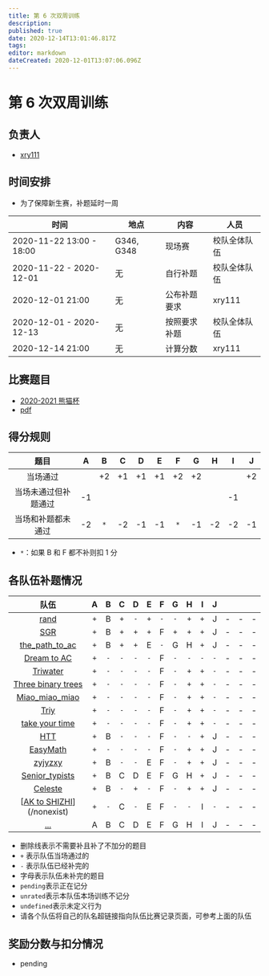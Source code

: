 ```yaml
---
title: 第 6 次双周训练
description: 
published: true
date: 2020-12-14T13:01:46.817Z
tags: 
editor: markdown
dateCreated: 2020-12-01T13:07:06.096Z
---
```


# 第 6 次双周训练

## 负责人

* [xry111](/person/xry111)

## 时间安排

* 为了保障新生赛，补题延时一周

| 时间 | 地点  | 内容 | 人员 |
|---|---|---|---|
| 2020-11-22 13:00 - 18:00 | G346, G348 | 现场赛 | 校队全体队伍 |
| 2020-11-22 - 2020-12-01 | 无 | 自行补题 | 校队全体队伍 |
| 2020-12-01 21:00 | 无 | 公布补题要求 | xry111 |
| 2020-12-01 - 2020-12-13 | 无 | 按照要求补题 | 校队全体队伍 |
| 2020-12-14 21:00 | 无 | 计算分数 | xry111 |

## 比赛题目

* [2020-2021 熊猫杯](https://codeforces.com/group/2l2uaz0vCx/contest/102870)
* [pdf](/orz-panda/2020-2021/statements.pdf)

## 得分规则
|题目|A|B|C|D|E|F|G|H|I|J|
|:-:|:-:|:-:|:-:|:-:|:-:|:-:|:-:|:-:|:-:|:-:|
|当场通过| | +2 | +1 | +1 | +1 | +2 | +2 | | | +2 |
|当场未通过但补题通过|-1| | | | | | |  | -1 | |
|当场和补题都未通过|-2| `*` |-2|-1|-1| `*` |-1|-2|-2|-1|

* `*`：如果 B 和 F 都不补则扣 1 分

## 各队伍补题情况

|队伍|A|B|C|D|E|F|G|H|I|J| | | |
|:-:|:-:|:-:|:-:|:-:|:-:|:-:|:-:|:-:|:-:|:-:|:-:|:-:|:-:|
|[rand](/nonexist)|`+`|B|`+`|`-`|`+`|`-`|`-`|`+`|`+`|J|-|-|-|
|[SGR](/team/SGR)|`+`|B|`+`|`+`|`+`|F|`+`|`+`|`+`|J|-|-|-|
|[the_path_to_ac](/nonexist)|`+`|B|`+`|`+`|E|`-`|G|H|`+`|J|-|-|-|
|[Dream to AC](/team/DreamToAc/训练记录/第六次双周训练)|`+`|`-`|`-`|`-`|`-`|F|`-`|`-`|`-`|`-`|-|-|-|
|[Triwater](/team/Triwater/TrainingRecords/2020-2021OrzPandaCupProgrammingContest)|`+`|`-`|`-`|`-`|`-`|F|`-`|`+`|`+`|`-`|-|-|-|
|[Three binary trees](/team/Three)|`+`|`-`|`-`|`-`|`-`|F|`-`|`+`|`+`|`-`|-|-|-|
|[Miao_miao_miao](/team/Miao_miao_miao/orz熊猫杯)|`+`|`-`|`-`|`-`|`-`|F|`-`|`+`|`+`|`-`|-|-|-|
|[Triy](/team/Triy/熊猫杯)|`+`|`-`|`-`|`-`|`-`|F|`-`|`+`|`+`|`-`|-|-|-|
|[take your time](/team/take-your-time/contest-records/orz_panda2020)|`+`|`-`|`-`|`-`|`-`|F|`-`|`+`|`+`|`-`|-|-|-|
|[HTT](/nonexist)|`+`|B|`-`|`-`|`-`|F|`-`|`-`|`+`|J|-|-|-|
|[EasyMath](/nonexist)|`+`|`-`|`-`|`-`|`-`|F|`-`|`+`|`+`|J|-|-|-|
|[zyjyzxy](/nonexist)|`+`|B|`-`|`-`|E|F|`-`|`+`|`+`|J|-|-|-|
|[Senior_typists](/nonexist)|`+`|B|C|D|E|F|G|H|`+`|J|-|-|-|
|[Celeste](/team/Celeste)|`+`|B|`-`|`+`|`-`|F|`-`|`+`|`+`|J|-|-|-|
|[[AK to SHIZHI](/team/AK-to-SHIZHI/6)](/nonexist)|`+`|`-`|C|`-`|E|F|`-`|`-`|I|`-`|-|-|-|
|[...](/nonexist)|A|B|C|D|E|F|G|H|I|J|-|-|-|


* 删除线表示不需要补且补了不加分的题目
* `+` 表示队伍当场通过的
* `-` 表示队伍已经补完的
* 字母表示队伍未补完的题目
* `pending`表示正在记分
* `unrated`表示本队伍本场训练不记分
* `undefined`表示未定义行为
* 请各个队伍将自己的队名超链接指向队伍比赛记录页面，可参考上面的队伍

## 奖励分数与扣分情况

* pending